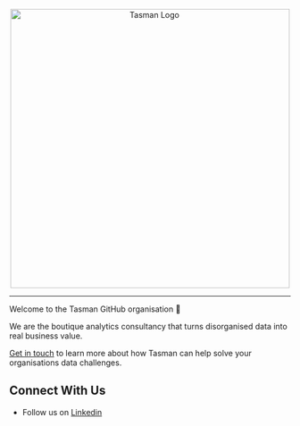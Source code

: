 <p align="center">
  <a target="_blank" href="https://tasman.ai">
    <picture>
      <source media="(prefers-color-scheme: dark)" srcset="../assets/tasman_wordmark_cream.png">
      <source media="(prefers-color-scheme: light)" srcset="../assets/tasman_wordmark_black.png">
      <img alt="Tasman Logo" src="tasman_light.png" width='500'/>
    </picture>
  </a>
</p>

---
Welcome to the Tasman GitHub organisation 🚀

We are the boutique analytics consultancy that turns disorganised data into real business value.

[Get in touch](https://tasman.ai/contact/) to learn more about how Tasman can help solve your organisations data challenges.


## Connect With Us

- Follow us on [Linkedin](https://www.linkedin.com/company/tasmananalytics/)